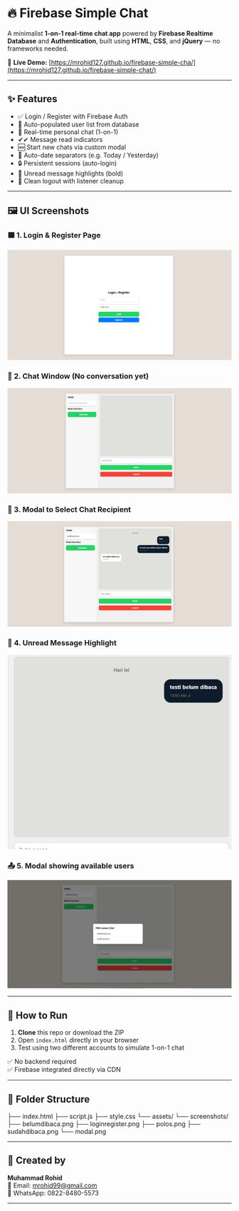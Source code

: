 # 🔥 Firebase Simple Chat

A minimalist **1-on-1 real-time chat app** powered by **Firebase Realtime Database** and **Authentication**, built using **HTML**, **CSS**, and **jQuery** — no frameworks needed.

🔗 **Live Demo:** [https://mrohid127.github.io/firebase-simple-cha/](https://mrohid127.github.io/firebase-simple-chat/)

---

## ✨ Features

- ✅ Login / Register with Firebase Auth
- 📄 Auto-populated user list from database
- 💬 Real-time personal chat (1-on-1)
- ✔✔ Message read indicators
- 🆕 Start new chats via custom modal
- 📅 Auto-date separators (e.g. Today / Yesterday)
- 🔒 Persistent sessions (auto-login)
- 🔔 Unread message highlights (bold)
- 🔐 Clean logout with listener cleanup

---

## 🖼️ UI Screenshots

### 🟦 1. Login & Register Page
![Login/Register](assets/screenshots/loginregister.png)

### 📑 2. Chat Window (No conversation yet)
![Empty Chat](assets/screenshots/polos.png)

### 🧍 3. Modal to Select Chat Recipient
![Recipient Modal](assets/screenshots/sudahdibaca.png)

### 🔔 4. Unread Message Highlight
![Unread Chat](assets/screenshots/belumdibaca.png)

### 📤 5. Modal showing available users
![User List Modal](assets/screenshots/modal.png)

---

## 🚀 How to Run

1. **Clone** this repo or download the ZIP
2. Open `index.html` directly in your browser
3. Test using two different accounts to simulate 1-on-1 chat

✅ No backend required  
✅ Firebase integrated directly via CDN

---

## 📁 Folder Structure

├── index.html
├── script.js
├── style.css
└── assets/
└── screenshots/
├── belumdibaca.png
├── loginregister.png
├── polos.png
├── sudahdibaca.png
└── modal.png


---

## 👤 Created by

**Muhammad Rohid**  
📧 Email: [mrohid99@gmail.com](mailto:mrohid99@gmail.com)  
📱 WhatsApp: 0822-8480-5573

---
